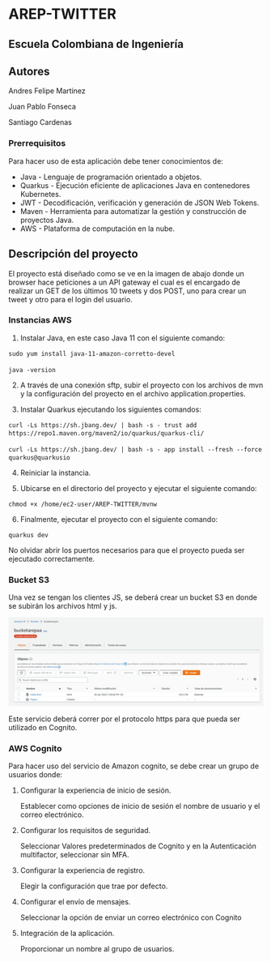# AREP-TWITTER

## Escuela Colombiana de Ingeniería

## Autores

Andres Felipe Martinez

Juan Pablo Fonseca

Santiago Cardenas 


### Prerrequisitos

Para hacer uso de esta aplicación debe tener conocimientos de:
+ Java - Lenguaje de programación orientado a objetos.
+ Quarkus - Ejecución eficiente de aplicaciones Java en contenedores Kubernetes.
+ JWT - Decodificación, verificación y generación de JSON Web Tokens.
+ Maven - Herramienta para automatizar la gestión y construcción de proyectos Java. 
+ AWS - Plataforma de computación en la nube.

## Descripción del proyecto

El proyecto está diseñado como se ve en la imagen de abajo donde un browser hace peticiones a un API gateway el cual es el encargado de realizar un GET de los últimos 10 tweets y dos POST, uno para crear un tweet y otro para el login del usuario.


### Instancias AWS

1. Instalar Java, en este caso Java 11 con el siguiente comando:

```
sudo yum install java-11-amazon-corretto-devel

java -version
```

2. A través de una conexión sftp, subir el proyecto con los archivos de mvn y la configuración del proyecto en el archivo application.properties.

3. Instalar Quarkus ejecutando los siguientes comandos:

```
curl -Ls https://sh.jbang.dev/ | bash -s - trust add https://repo1.maven.org/maven2/io/quarkus/quarkus-cli/

curl -Ls https://sh.jbang.dev/ | bash -s - app install --fresh --force quarkus@quarkusio
```

4. Reiniciar la instancia.

5. Ubicarse en el directorio del proyecto y ejecutar el siguiente comando:

```
chmod +x /home/ec2-user/AREP-TWITTER/mvnw
```

6. Finalmente, ejecutar el proyecto con el siguiente comando:

```
quarkus dev
```

No olvidar abrir los puertos necesarios para que el proyecto pueda ser ejecutado correctamente.

### Bucket S3

Una vez se tengan los clientes JS, se deberá crear un bucket S3 en donde se subirán los archivos html y js.

![](img/bucketS3.png)

Este servicio deberá correr por el protocolo https para que pueda ser utilizado en Cognito.

### AWS Cognito

Para hacer uso del servicio de Amazon cognito, se debe crear un grupo de usuarios donde:

1. Configurar la experiencia de inicio de sesión.

    Establecer como opciones de inicio de sesión el nombre de usuario y el correo electrónico.

2. Configurar los requisitos de seguridad.

    Seleccionar Valores predeterminados de Cognito y en la Autenticación multifactor, seleccionar sin MFA.

3. Configurar la experiencia de registro.

    Elegir la configuración que trae por defecto.

4. Configurar el envío de mensajes.

    Seleccionar la opción de enviar un correo electrónico con Cognito


5. Integración de la aplicación.

    Proporcionar un nombre al grupo de usuarios.



